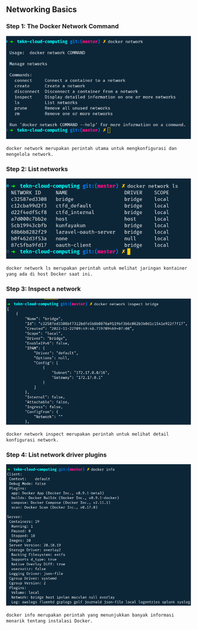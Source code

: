 ## Networking Basics

### Step 1: The Docker Network Command

<img src="../images/managing_network.jpg" alt="Git Version" style="max-width: 100%;">

```
docker network merupakan perintah utama untuk mengkonfigurasi dan mengelola network.
```

### Step 2: List networks

<img src="../images/listing_network2.jpg" alt="Git Version" style="max-width: 100%;">

```
docker network ls merupakan perintah untuk melihat jaringan kontainer yang ada di host Docker saat ini.
```


### Step 3: Inspect a network

<img src="../images/details_network.jpg" alt="Git Version" style="max-width: 100%;">

```
docker network inspect merupakan perintah untuk melihat detail konfigurasi network.
```

### Step 4: List network driver plugins

<img src="../images/network_driver_plugin.jpg" alt="Git Version" style="max-width: 100%;">


```
docker info merupakan perintah yang menunjukkan banyak informasi menarik tentang instalasi Docker.
```